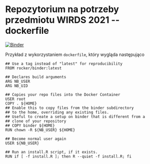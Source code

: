 # Repozytorium na potrzeby przedmiotu WIRDS 2021 -- dockerfile

[![Binder](https://mybinder.org/badge_logo.svg)](https://mybinder.org/v2/gh/DepartmentOfStatisticsPUE/wirds-2021-binder-rocker-przyklad/main?urlpath=rstudio)

Przykład z wykorzystaniem `dockerfile`, który wygląda następująco

```docker
## Use a tag instead of "latest" for reproducibility
FROM rocker/binder:latest

## Declares build arguments
ARG NB_USER
ARG NB_UID

## Copies your repo files into the Docker Container
USER root
COPY . ${HOME}
## Enable this to copy files from the binder subdirectory
## to the home, overriding any existing files.
## Useful to create a setup on binder that is different from a
## clone of your repository
## COPY binder ${HOME}
RUN chown -R ${NB_USER} ${HOME}

## Become normal user again
USER ${NB_USER}

## Run an install.R script, if it exists.
RUN if [ -f install.R ]; then R --quiet -f install.R; fi
```
